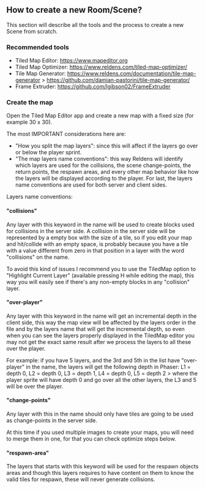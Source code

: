 ## How to create a new Room/Scene?

This section will describe all the tools and the process to create a new Scene from scratch.

### Recommended tools

- Tiled Map Editor: https://www.mapeditor.org
- Tiled Map Optimizer: https://www.reldens.com/tiled-map-optimizer/
- Tile Map Generator: https://www.reldens.com/documentation/tile-map-generator > https://github.com/damian-pastorini/tile-map-generator/
- Frame Extruder: https://github.com/lgibson02/FrameExtruder

### Create the map

Open the Tiled Map Editor app and create a new map with a fixed size (for example 30 x 30).

The most IMPORTANT considerations here are:

- "How you split the map layers": since this will affect if the layers go over or below the player sprint.
- "The map layers name conventions": this way Reldens will identify which layers are used for the collisions, the scene change-points, the return points, the respawn areas, and every other map behavior like how the layers will be displayed according to the player. For last, the layers name conventions are used for both server and client sides.

Layers name conventions:

#### "collisions"

Any layer with this keyword in the name will be used to create blocks used for collisions in the server side. A collision in the server side will be represented by a empty box with the size of a tile, so if you edit your map and hit/collide with an empty space, is probably because you have a tile with a value different from zero in that position in a layer with the word "collisions" on the name.

To avoid this kind of issues I recommend you to use the TiledMap option to "Highlight Current Layer" (available pressing H while editing the map), this way you will easily see if there's any non-empty blocks in any "collision" layer.

#### "over-player"
Any layer with this keyword in the name will get an incremental depth in the client side, this way the map view will be affected by the layers order in the file and by the layers name that will get the incremental depth, so even when you can see the layers properly displayed in the TiledMap editor you may not get the exact same result after we process the layers to all these over the player.

For example: if you have 5 layers, and the 3rd and 5th in the list have "over-player" in the name, the layers will get the following depth in Phaser: L1 = depth 0, L2 = depth 0, L3 = depth 1, L4 = depth 0, L5 = depth 2 > where the player sprite will have depth 0 and go over all the other layers, the L3 and 5 will be over the player.

#### "change-points"
Any layer with this in the name should only have tiles are going to be used as change-points in the server side.

At this time if you used multiple images to create your maps, you will need to merge them in one, for that you can check optimize steps below.

#### "respawn-area"
The layers that starts with this keyword will be used for the respawn objects areas and though this layers requires to have content on them to know the valid tiles for respawn, these will never generate collisions.
